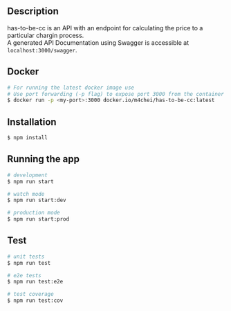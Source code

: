 ## Description

has-to-be-cc is an API with an endpoint for calculating the price to a particular chargin process.  
A generated API Documentation using Swagger is accessible at `localhost:3000/swagger`.

## Docker

```bash
# For running the latest docker image use
# Use port forwarding (-p flag) to expose port 3000 from the container
$ docker run -p <my-port>:3000 docker.io/m4chei/has-to-be-cc:latest
```

## Installation

```bash
$ npm install
```

## Running the app

```bash
# development
$ npm run start

# watch mode
$ npm run start:dev

# production mode
$ npm run start:prod
```



## Test

```bash
# unit tests
$ npm run test

# e2e tests
$ npm run test:e2e

# test coverage
$ npm run test:cov
```
